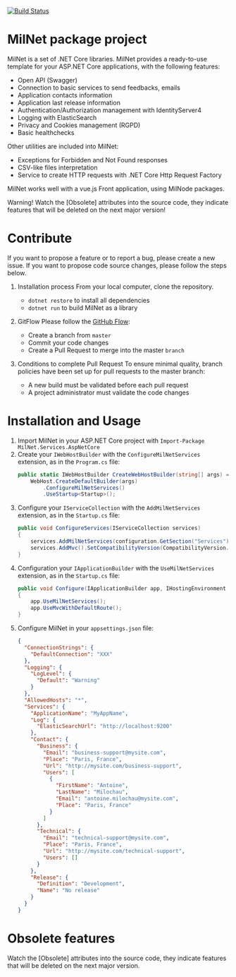 [![Build Status](https://amilochau.visualstudio.com/GitHub/_apis/build/status/amilochau.MilNet?branchName=master)](https://amilochau.visualstudio.com/GitHub/_build/latest?definitionId=18&branchName=master)

# MilNet package project

MilNet is a set of .NET Core libraries. MilNet provides a ready-to-use template for your ASP.NET Core applications, with the following features:
- Open API (Swagger)
- Connection to basic services to send feedbacks, emails
- Application contacts information
- Application last release information
- Authentication/Authorization management with IdentityServer4
- Logging with ElasticSearch
- Privacy and Cookies management (RGPD)
- Basic healthchecks

Other utilities are included into MilNet:
- Exceptions for Forbidden and Not Found responses
- CSV-like files interpretation
- Service to create HTTP requests with .NET Core Http Request Factory

MilNet works well with a vue.js Front application, using MilNode packages.

Warning! Watch the [Obsolete] attributes into the source code, they indicate features that will be deleted on the next major version!

# Contribute

If you want to propose a feature or to report a bug, please create a new issue.
If you want to propose code source changes, please follow the steps below.

1. Installation process
   From your local computer, clone the repository.
   - `dotnet restore` to install all dependencies
   - `dotnet run` to build MilNet as a library

2. GitFlow
   Please follow the [GitHub Flow](https://guides.github.com/introduction/flow/):
   - Create a branch from `master`
   - Commit your code changes
   - Create a Pull Request to merge into the master `branch`

3. Conditions to complete Pull Request
   To ensure minimal quality, branch policies have been set up for pull requests to the master branch:
   - A new build must be validated before each pull request
   - A project administrator must validate the code changes

# Installation and Usage

1. Import MilNet in your ASP.NET Core project with `Import-Package MilNet.Services.AspNetCore`
2. Create your `IWebHostBuilder` with the `ConfigureMilNetServices` extension, as in the `Program.cs` file:
   ```C#
   public static IWebHostBuilder CreateWebHostBuilder(string[] args) =>
       WebHost.CreateDefaultBuilder(args)
           .ConfigureMilNetServices()
           .UseStartup<Startup>();
   ```
3. Configure your `IServiceCollection` with the `AddMilNetServices` extension, as in the `Startup.cs` file:
   ```C#
   public void ConfigureServices(IServiceCollection services)
   {
       services.AddMilNetServices(configuration.GetSection("Services");
       services.AddMvc().SetCompatibilityVersion(CompatibilityVersion.Version_2_2);
   }
   ```
4. Configuration your `IApplicationBuilder` with the `UseMilNetServices` extension, as in the `Startup.cs` file:
   ```C#
   public void Configure(IApplicationBuilder app, IHostingEnvironment env)
   {
       app.UseMilNetServices();
       app.UseMvcWithDefaultRoute();
   }
   ```
5. Configure MilNet in your `appsettings.json` file:
   ```JSON
   {
     "ConnectionStrings": {
       "DefaultConnection": "XXX"
     },
     "Logging": {
       "LogLevel": {
         "Default": "Warning"
       }
     },
     "AllowedHosts": "*",
     "Services": {
       "ApplicationName": "MyAppName",
       "Log": {
         "ElasticSearchUrl": "http://localhost:9200"
       },
       "Contact": {
         "Business": {
           "Email": "business-support@mysite.com",
           "Place": "Paris, France",
           "Url": "http://mysite.com/business-support",
           "Users": [
             {
               "FirstName": "Antoine",
               "LastName": "Milochau",
               "Email": "antoine.milochau@mysite.com",
               "Place": "Paris, France"
             }
           ]
         },
         "Technical": {
           "Email": "technical-support@mysite.com",
           "Place": "Paris, France",
           "Url": "http://mysite.com/technical-support",
           "Users": []
         }
       },
       "Release": {
         "Definition": "Development",
         "Name": "No release"
       }
     }
   }
   ```

# Obsolete features

Watch the [Obsolete] attributes into the source code, they indicate features that will be deleted on the next major version.
